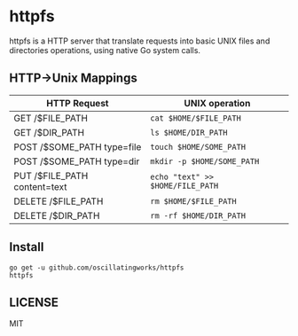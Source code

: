 httpfs
======

httpfs is a HTTP server that translate requests into basic UNIX files and directories
operations, using native Go system calls.

HTTP->Unix Mappings
-------------------

| HTTP Request                   | UNIX operation                   |
| ------------------------------ | -------------------------------- |
|  GET /$FILE_PATH               | `cat $HOME/$FILE_PATH`           |
|  GET /$DIR_PATH                | `ls $HOME/DIR_PATH`              |
|  POST /$SOME_PATH type=file    | `touch $HOME/SOME_PATH`          |
|  POST /$SOME_PATH type=dir     | `mkdir -p $HOME/SOME_PATH`       |
|  PUT /$FILE_PATH content=text  | `echo "text" >> $HOME/FILE_PATH` |
|  DELETE /$FILE_PATH            | `rm $HOME/$FILE_PATH`            |
|  DELETE /$DIR_PATH             | `rm -rf $HOME/DIR_PATH`          |

Install
-------

```
go get -u github.com/oscillatingworks/httpfs
httpfs
```

LICENSE
-------

MIT
